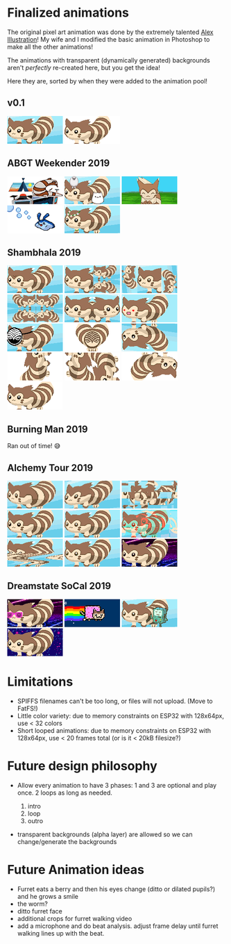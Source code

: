# Finalized animations

The original pixel art animation was done by the extremely talented [Alex Illustration](https://www.artstation.com/alexillustration)! My wife and I modified the basic animation in Photoshop to make all the other animations!

The animations with transparent (dynamically generated) backgrounds aren't *perfectly* re-created here, but you get the idea!

Here they are, sorted by when they were added to the animation pool!

## v0.1
![basic-walk](finalized/basic-walk.gif)
![transparent-walk](finalized/transparent-walk.gif)

## ABGT Weekender 2019
![abgtw](finalized/abgtw.gif)
![furret-friends](finalized/furret-friends.gif)
![head-bob](finalized/head-bob.gif)
![mantykebubbles](finalized/mantykebubbles.gif)
![rave-furret](finalized/rave-furret.gif)

## Shambhala 2019
![3rd-eye-blink](finalized/3rd-eye-blink.gif)
![crop-1](finalized/crop-1.gif)
![crop-2-truncated](finalized/crop-2-truncated.gif)
![crop-3-truncated](finalized/crop-3-truncated.gif)
![crop-4](finalized/crop-4.gif)
![heart-eyes](finalized/heart-eyes.gif)
![test-shambhala-6](finalized/test-shambhala-6.gif)
![test-shambhala-9](finalized/test-shambhala-9.gif)
![upside-down-walk](finalized/upside-down-walk.gif)
![walkoff-vertical-solo](finalized/walkoff-vertical-solo.gif)
![walkoff-vertical-truncated](finalized/walkoff-vertical-truncated.gif)
![walkoff-walkon-upsidedown](finalized/walkoff-walkon-upsidedown.gif)
![walkoff-walkon](finalized/walkoff-walkon.gif)

## Burning Man 2019
Ran out of time! 😅

## Alchemy Tour 2019
![gitchfurret-CHONK](finalized/gitchfurret-CHONK.gif)
![gitchfurret-fractally](finalized/gitchfurret-fractally.gif)
![gitchfurret-horror](finalized/gitchfurret-horror.gif)
![gitchfurret-minor](finalized/gitchfurret-minor.gif)
![gitchfurret-oface](finalized/gitchfurret-oface.gif)
![gitchfurret-printing](finalized/gitchfurret-printing.gif)
![gitchfurret-wavy](finalized/gitchfurret-wavy.gif)
![gitchfurret2](finalized/gitchfurret2.gif)
![outrun](finalized/outrun.gif)

## Dreamstate SoCal 2019
![outrun-glasses](finalized/outrun-glasses.gif)
![nyanfurret](finalized/nyanfurret.gif)
![bmo](finalized/bmo.gif)
![galactic-furret-paralax](finalized/galactic-furret-paralax.gif)

# Limitations
* SPIFFS filenames can't be too long, or files will not upload. (Move to FatFS!)
* Little color variety: due to memory constraints on ESP32 with 128x64px, use < 32 colors
* Short looped animations: due to memory constraints on ESP32 with 128x64px, use < 20 frames total (or is it < 20kB filesize?)

# Future design philosophy
* Allow every animation to have 3 phases: 1 and 3 are optional and play once.  2 loops as long as needed.
  1. intro
  2. loop
  3. outro
  
* transparent backgrounds (alpha layer) are allowed so we can change/generate the backgrounds

# Future Animation ideas

* Furret eats a berry and then his eyes change (ditto or dilated pupils?) and he grows a smile
* the worm?
* ditto furret face
* additional crops for furret walking video
* add a microphone and do beat analysis.  adjust frame delay until furret walking lines up with the beat.
